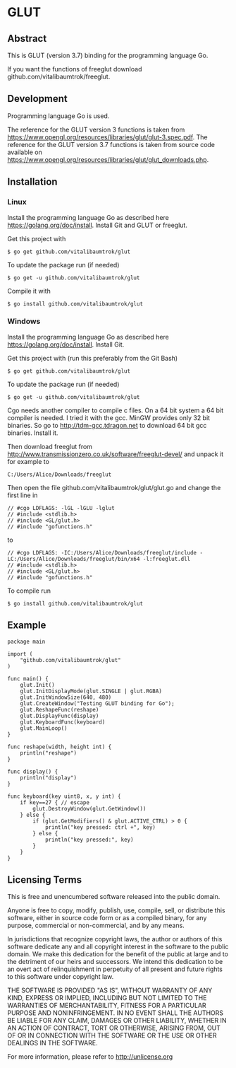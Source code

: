 # GLUT

## Abstract
This is GLUT (version 3.7) binding for the programming language Go.

If you want the functions of freeglut download github.com/vitalibaumtrok/freeglut.

## Development
Programming language Go is used.

The reference for the GLUT version 3 functions is taken from <https://www.opengl.org/resources/libraries/glut/glut-3.spec.pdf>. The reference for the GLUT version 3.7 functions is taken from source code available on <https://www.opengl.org/resources/libraries/glut/glut_downloads.php>.

## Installation

### Linux
Install the programming language Go as described here <https://golang.org/doc/install>. Install Git and GLUT or freeglut.

Get this project with

	$ go get github.com/vitalibaumtrok/glut

To update the package run (if needed)

	$ go get -u github.com/vitalibaumtrok/glut

Compile it with

	$ go install github.com/vitalibaumtrok/glut

### Windows
Install the programming language Go as described here <https://golang.org/doc/install>. Install Git.

Get this project with (run this preferably from the Git Bash)

	$ go get github.com/vitalibaumtrok/glut

To update the package run (if needed)

	$ go get -u github.com/vitalibaumtrok/glut

Cgo needs another compiler to compile c files. On a 64 bit system a 64 bit compiler is needed. I tried it with the gcc. MinGW provides only 32 bit binaries. So go to <http://tdm-gcc.tdragon.net> to download 64 bit gcc binaries. Install it.

Then download freeglut from <http://www.transmissionzero.co.uk/software/freeglut-devel/> and unpack it for example to

	C:/Users/Alice/Downloads/freeglut

Then open the file github.com/vitalibaumtrok/glut/glut.go and change the first line in

	// #cgo LDFLAGS: -lGL -lGLU -lglut
	// #include <stdlib.h>
	// #include <GL/glut.h>
	// #include "gofunctions.h"

to

	// #cgo LDFLAGS: -IC:/Users/Alice/Downloads/freeglut/include -LC:/Users/Alice/Downloads/freeglut/bin/x64 -l:freeglut.dll
	// #include <stdlib.h>
	// #include <GL/glut.h>
	// #include "gofunctions.h"

To compile run

	$ go install github.com/vitalibaumtrok/glut

## Example

	package main

	import (
		"github.com/vitalibaumtrok/glut"
	)

	func main() {
		glut.Init()
		glut.InitDisplayMode(glut.SINGLE | glut.RGBA)
		glut.InitWindowSize(640, 480)
		glut.CreateWindow("Testing GLUT binding for Go");
		glut.ReshapeFunc(reshape)
		glut.DisplayFunc(display)
		glut.KeyboardFunc(keyboard)
		glut.MainLoop()
	}

	func reshape(width, height int) {
		println("reshape")
	}

	func display() {
		println("display")
	}

	func keyboard(key uint8, x, y int) {
		if key==27 { // escape
			glut.DestroyWindow(glut.GetWindow())
		} else {
			if (glut.GetModifiers() & glut.ACTIVE_CTRL) > 0 {
				println("key pressed: ctrl +", key)
			} else {
				println("key pressed:", key)
			}
		}
	}

## Licensing Terms
This is free and unencumbered software released into the public domain.

Anyone is free to copy, modify, publish, use, compile, sell, or
distribute this software, either in source code form or as a compiled
binary, for any purpose, commercial or non-commercial, and by any
means.

In jurisdictions that recognize copyright laws, the author or authors
of this software dedicate any and all copyright interest in the
software to the public domain. We make this dedication for the benefit
of the public at large and to the detriment of our heirs and
successors. We intend this dedication to be an overt act of
relinquishment in perpetuity of all present and future rights to this
software under copyright law.

THE SOFTWARE IS PROVIDED "AS IS", WITHOUT WARRANTY OF ANY KIND,
EXPRESS OR IMPLIED, INCLUDING BUT NOT LIMITED TO THE WARRANTIES OF
MERCHANTABILITY, FITNESS FOR A PARTICULAR PURPOSE AND NONINFRINGEMENT.
IN NO EVENT SHALL THE AUTHORS BE LIABLE FOR ANY CLAIM, DAMAGES OR
OTHER LIABILITY, WHETHER IN AN ACTION OF CONTRACT, TORT OR OTHERWISE,
ARISING FROM, OUT OF OR IN CONNECTION WITH THE SOFTWARE OR THE USE OR
OTHER DEALINGS IN THE SOFTWARE.

For more information, please refer to <http://unlicense.org>
